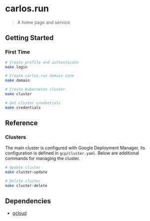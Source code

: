 # carlos.run

> A home page and service

## Getting Started

### First Time

```bash
# Create profile and authenticate
make login

# Create carlos.run domain zone
make domain

# Create Kubernetes cluster
make cluster

# Get cluster credentials
make credentials
```

## Reference

### Clusters

The main cluster is configured with Google Deployment Manager, its configuration is defined in `gcp/cluster.yaml`. Below are additional commands for managing the cluster.

```bash
# Update cluster
make cluster-update

# Delete cluster
make cluster-delete
```

## Dependencies

- [gcloud](https://cloud.google.com/sdk/gcloud/)
